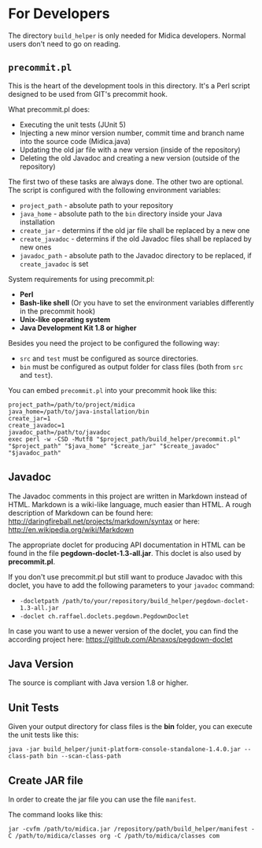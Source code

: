 # For Developers
The directory `build_helper` is only needed for Midica developers.
Normal users don't need to go on reading.

## `precommit.pl`
This is the heart of the development tools in this directory. It's a Perl script designed
to be used from GIT's precommit hook.

What precommit.pl does:
- Executing the unit tests (JUnit 5)
- Injecting a new minor version number, commit time and branch name into the source code (Midica.java)
- Updating the old jar file with a new version (inside of the repository)
- Deleting the old Javadoc and creating a new version (outside of the repository)

The first two of these tasks are always done. The other two are optional.
The script is configured with the following environment variables:
- `project_path` - absolute path to your repository
- `java_home` - absolute path to the `bin` directory inside your Java installation
- `create_jar` - determins if the old jar file shall be replaced by a new one
- `create_javadoc` - determins if the old Javadoc files shall be replaced by new ones
- `javadoc_path` - absolute path to the Javadoc directory to be replaced, if `create_javadoc` is set

System requirements for using precommit.pl:
- **Perl**
- **Bash-like shell** (Or you have to set the environment variables differently in the precommit hook)
- **Unix-like operating system**
- **Java Development Kit 1.8 or higher**

Besides you need the project to be configured the following way:
- `src` and `test` must be configured as source directories.
- `bin` must be configured as output folder for class files (both from `src` and `test`).

You can embed `precommit.pl` into your precommit hook like this:

	project_path=/path/to/project/midica
	java_home=/path/to/java-installation/bin
	create_jar=1
	create_javadoc=1
	javadoc_path=/path/to/javadoc
	exec perl -w -CSD -Mutf8 "$project_path/build_helper/precommit.pl" "$project_path" "$java_home" "$create_jar" "$create_javadoc" "$javadoc_path"

## Javadoc
The Javadoc comments in this project are written in Markdown instead of HTML.
Markdown is a wiki-like language, much easier than HTML.
A rough description of Markdown can be found here:
http://daringfireball.net/projects/markdown/syntax
or here: http://en.wikipedia.org/wiki/Markdown

The appropriate doclet for producing API documentation in HTML can be found in the file **pegdown-doclet-1.3-all.jar**. This doclet is also used by **precommit.pl**.

If you don't use precommit.pl but still want to produce Javadoc with this doclet, you have to
add the following parameters to your `javadoc` command:
* `-docletpath /path/to/your/repository/build_helper/pegdown-doclet-1.3-all.jar`
* `-doclet ch.raffael.doclets.pegdown.PegdownDoclet`

In case you want to use a newer version of the doclet, you can find the according project here:
https://github.com/Abnaxos/pegdown-doclet

## Java Version
The source is compliant with Java version 1.8 or higher.

## Unit Tests

Given your output directory for class files is the **bin** folder, you can execute the unit tests like this:

`java -jar build_helper/junit-platform-console-standalone-1.4.0.jar --class-path bin --scan-class-path`

## Create JAR file
In order to create the jar file you can use the file `manifest`.

The command looks like this:

`jar -cvfm /path/to/midica.jar /repository/path/build_helper/manifest -C /path/to/midica/classes org -C /path/to/midica/classes com`

